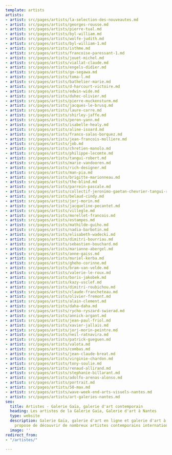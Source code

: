 ```yaml
---
template: artists
artists:
- artist: src/pages/artists/la-selection-des-nouveautes.md
- artist: src/pages/artists/georges-rousse.md
- artist: src/pages/artists/pierre-tual.md
- artist: src/pages/artists/byl-william.md
- artist: src/pages/artists/wolfe-judith.md
- artist: src/pages/artists/byl-william-1.md
- artist: src/pages/artists/isthme.md
- artist: src/pages/artists/francoise-paressant-1.md
- artist: src/pages/artists/jouet-michel.md
- artist: src/pages/artists/viallat-claude.md
- artist: src/pages/artists/engels-didier.md
- artist: src/pages/artists/go-segawa.md
- artist: src/pages/artists/toma-l.md
- artist: src/pages/artists/bathelier-marie.md
- artist: src/pages/artists/d-harcourt-victoire.md
- artist: src/pages/artists/edwin-wide.md
- artist: src/pages/artists/duhec-olivier.md
- artist: src/pages/artists/pierre-muckensturm.md
- artist: src/pages/artists/jacques-le-brusq.md
- artist: src/pages/artists/laure-carre.md
- artist: src/pages/artists/shirley-jaffe.md
- artist: src/pages/artists/peron-yann.md
- artist: src/pages/artists/isabelle-healy.md
- artist: src/pages/artists/aline-isoard.md
- artist: src/pages/artists/franco-salas-borquez.md
- artist: src/pages/artists/jean-francois-molliere.md
- artist: src/pages/artists/job.md
- artist: src/pages/artists/chretien-manolo.md
- artist: src/pages/artists/philippe-lecomte.md
- artist: src/pages/artists/tangui-robert.md
- artist: src/pages/artists/marie-vandooren.md
- artist: src/pages/artists/rich-designer.md
- artist: src/pages/artists/man-pia.md
- artist: src/pages/artists/brigitte-marionneau.md
- artist: src/pages/artists/the-blind.md
- artist: src/pages/artists/parrein-pascale.md
- artist: src/pages/artists/collectif-jeronimo-gaetan-chevrier-tangui-robert.md
- artist: src/pages/artists/belaud-cindy.md
- artist: src/pages/artists/jorj-morin.md
- artist: src/pages/artists/jacqueline-pecantet.md
- artist: src/pages/artists/villegle.md
- artist: src/pages/artists/morellet-francois.md
- artist: src/pages/artists/estampes.md
- artist: src/pages/artists/mathilde-guiho.md
- artist: src/pages/artists/nadia-barbotin.md
- artist: src/pages/artists/elisabeth-wadecki.md
- artist: src/pages/artists/dimitri-bourriau.md
- artist: src/pages/artists/sebastien-bouchard.md
- artist: src/pages/artists/marianne-abergel.md
- artist: src/pages/artists/anne-gaiss.md
- artist: src/pages/artists/muriel-kerba.md
- artist: src/pages/artists/gheho-corinne.md
- artist: src/pages/artists/bram-van-velde.md
- artist: src/pages/artists/valerie-le-roux.md
- artist: src/pages/artists/boris-jakobek.md
- artist: src/pages/artists/kazy-usclef.md
- artist: src/pages/artists/dimitri-roubichou.md
- artist: src/pages/artists/claude-francheteau.md
- artist: src/pages/artists/olivier-fremont.md
- artist: src/pages/artists/alain-clement.md
- artist: src/pages/artists/daha-daha.md
- artist: src/pages/artists/rycho-ryszard-swierad.md
- artist: src/pages/artists/annick-argant.md
- artist: src/pages/artists/jean-paul-friol.md
- artist: src/pages/artists/xavier-jallais.md
- artist: src/pages/artists/jorj-morin-peintre.md
- artist: src/pages/artists/neil-ratnavira.md
- artist: src/pages/artists/patrick-gueguen.md
- artist: src/pages/artists/valota.md
- artist: src/pages/artists/combas.md
- artist: src/pages/artists/jean-claude-breat.md
- artist: src/pages/artists/virginie-chardon.md
- artist: src/pages/artists/tony-soulie.md
- artist: src/pages/artists/renaud-allirand.md
- artist: src/pages/artists/stephanie-billarant.md
- artist: src/pages/artists/adolfo-arenas-alonso.md
- artist: src/pages/artists/portrait.md
- artist: src/pages/artists/50-max.md
- artist: src/pages/artists/wave-week-end-arts-visuels-nantes.md
- artist: src/pages/artists/art-galeries-nantes.md
seo:
  title: Artistes - Galerie Gaïa, galerie d'art contemporain
  heading: Les artistes de la Galerie Gaïa, Galerie d'art à Nantes
  type: website
  description: Galerie Gaïa, galerie d'art en ligne et galerie d'art à Nantes vous
    propose de découvrir de nombreux artistes contemporains internationaux.
  image: ''
redirect_from:
- "/artistes/"

---
```

